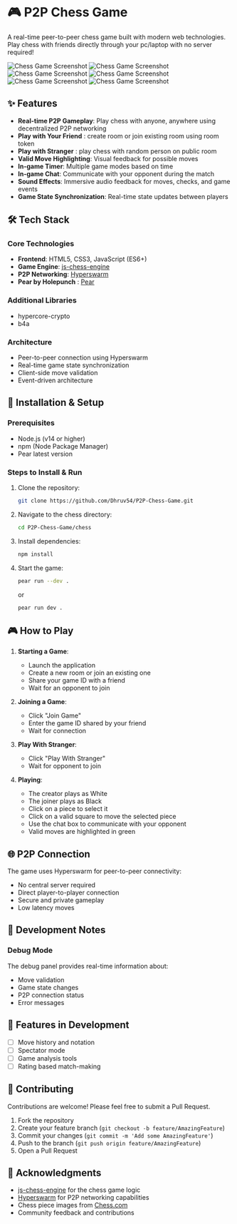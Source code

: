 # 🎮 P2P Chess Game

A real-time peer-to-peer chess game built with modern web technologies. Play chess with friends directly through your pc/laptop with no server required!

![Chess Game Screenshot](chess/Images/home_page.png)
![Chess Game Screenshot](chess/Images/create_room.png)
![Chess Game Screenshot](chess/Images/create_room_waiting.png)
![Chess Game Screenshot](chess/Images/pair_matching.png)
![Chess Game Screenshot](chess/Images/join_room.png)
![Chess Game Screenshot](chess/Images/chess_board.png)

## ✨ Features

- **Real-time P2P Gameplay**: Play chess with anyone, anywhere using decentralized P2P networking
- **Play with Your Friend** : create room or join existing room using room token
- **Play with Stranger** : play chess with random person on public room
- **Valid Move Highlighting**: Visual feedback for possible moves
- **In-game Timer**: Multiple game modes based on time
- **In-game Chat**: Communicate with your opponent during the match
- **Sound Effects**: Immersive audio feedback for moves, checks, and game events
- **Game State Synchronization**: Real-time state updates between players

## 🛠 Tech Stack

### Core Technologies
- **Frontend**: HTML5, CSS3, JavaScript (ES6+)
- **Game Engine**: [js-chess-engine](https://github.com/josefjadrny/js-chess-engine)
- **P2P Networking**: [Hyperswarm](https://github.com/hyperswarm/hyperswarm)
- **Pear by Holepunch** : [Pear](https://docs.pears.com/)

### Additional Libraries
- hypercore-crypto
- b4a

### Architecture
- Peer-to-peer connection using Hyperswarm
- Real-time game state synchronization
- Client-side move validation
- Event-driven architecture

## 🚀 Installation & Setup

### Prerequisites
- Node.js (v14 or higher)
- npm (Node Package Manager)
- Pear latest version

### Steps to Install & Run

1. Clone the repository:
   ```sh
   git clone https://github.com/Dhruv54/P2P-Chess-Game.git
   ```

2. Navigate to the chess directory:
   ```sh
   cd P2P-Chess-Game/chess
   ```

3. Install dependencies:
   ```sh
   npm install
   ```

4. Start the game:
   ```sh
   pear run --dev .
   ```
   or
   ```sh
   pear run dev .
   ```

## 🎮 How to Play

1. **Starting a Game**:
   - Launch the application
   - Create a new room or join an existing one
   - Share your game ID with a friend
   - Wait for an opponent to join

2. **Joining a Game**:
   - Click "Join Game"
   - Enter the game ID shared by your friend
   - Wait for connection

2. **Play With Stranger**:
   - Click "Play With Stranger"
   - Wait for opponent to join

3. **Playing**:
   - The creator plays as White
   - The joiner plays as Black
   - Click on a piece to select it
   - Click on a valid square to move the selected piece
   - Use the chat box to communicate with your opponent
   - Valid moves are highlighted in green

## 🌐 P2P Connection

The game uses Hyperswarm for peer-to-peer connectivity:
- No central server required
- Direct player-to-player connection
- Secure and private gameplay
- Low latency moves

## 📝 Development Notes

### Debug Mode
The debug panel provides real-time information about:
- Move validation
- Game state changes
- P2P connection status
- Error messages

## 🎯 Features in Development

- [ ] Move history and notation
- [ ] Spectator mode
- [ ] Game analysis tools
- [ ] Rating based match-making

## 🤝 Contributing

Contributions are welcome! Please feel free to submit a Pull Request.

1. Fork the repository
2. Create your feature branch (`git checkout -b feature/AmazingFeature`)
3. Commit your changes (`git commit -m 'Add some AmazingFeature'`)
4. Push to the branch (`git push origin feature/AmazingFeature`)
5. Open a Pull Request

## 🙌 Acknowledgments

- [js-chess-engine](https://github.com/josefjadrny/js-chess-engine) for the chess game logic
- [Hyperswarm](https://github.com/hyperswarm/hyperswarm) for P2P networking capabilities
- Chess piece images from [Chess.com](https://www.chess.com)
- Community feedback and contributions
